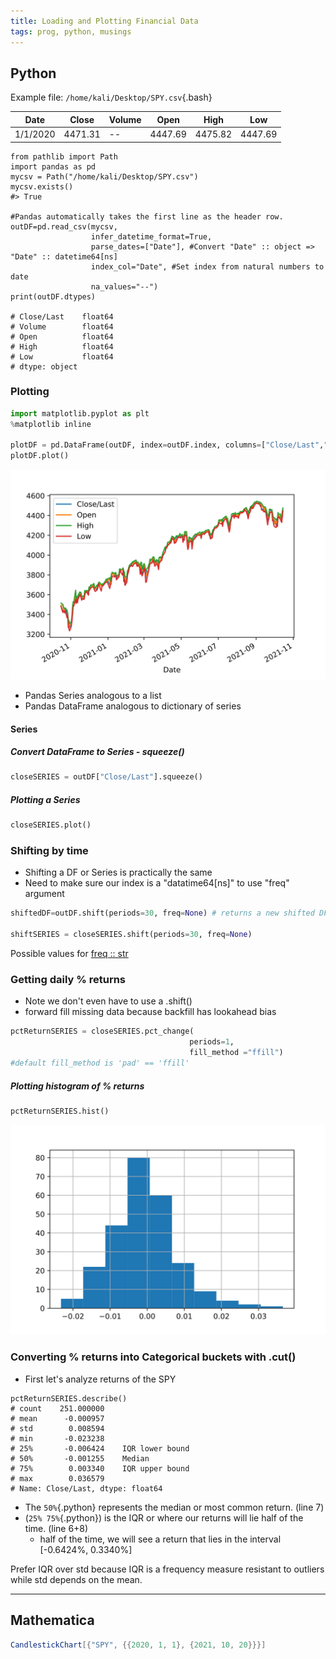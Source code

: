 ```yaml
---
title: Loading and Plotting Financial Data
tags: prog, python, musings
---
```


## Python  


Example file: `/home/kali/Desktop/SPY.csv`{.bash}

|Date| Close| Volume| Open | High | Low |
| ---| ---  | ---   | ---  | ---  | --- | 
|1/1/2020 | 4471.31 | -- | 4447.69 | 4475.82 |4447.69 |



```{.python filename="load.py"}
from pathlib import Path
import pandas as pd
mycsv = Path("/home/kali/Desktop/SPY.csv")
mycsv.exists()
#> True

#Pandas automatically takes the first line as the header row.
outDF=pd.read_csv(mycsv,
                  infer_datetime_format=True,
                  parse_dates=["Date"], #Convert "Date" :: object => "Date" :: datetime64[ns]
                  index_col="Date", #Set index from natural numbers to date 
                  na_values="--")
print(outDF.dtypes)

# Close/Last    float64
# Volume        float64
# Open          float64
# High          float64
# Low           float64
# dtype: object
```

### Plotting

```python
import matplotlib.pyplot as plt
%matplotlib inline

plotDF = pd.DataFrame(outDF, index=outDF.index, columns=["Close/Last","Open", "High", "Low"])
plotDF.plot()
```

![](/images/FinTimeseries/pythonTimeSeries.svg)



* Pandas Series analogous to a list
* Pandas DataFrame analogous to dictionary of series

#### Series

##### Convert DataFrame to Series - squeeze()

```python
closeSERIES = outDF["Close/Last"].squeeze()
```

##### Plotting a Series

```python
closeSERIES.plot()
```

### Shifting by time 

* Shifting a DF or Series is practically the same
* Need to make sure our index is a "datatime64[ns]" to use "freq" argument

```python
shiftedDF=outDF.shift(periods=30, freq=None) # returns a new shifted DF by 30 days

shiftSERIES = closeSERIES.shift(periods=30, freq=None) 
```

Possible values for [freq :: str](https://pandas.pydata.org/pandas-docs/stable/user_guide/timeseries.html#offset-aliases)


### Getting daily % returns

* Note we don't even have to use a .shift()
* forward fill missing data because backfill has lookahead bias


```python
pctReturnSERIES = closeSERIES.pct_change(
                                        periods=1, 
                                        fill_method ="ffill")
#default fill_method is 'pad' == 'ffill'
```
##### Plotting histogram of % returns

```python
pctReturnSERIES.hist()
```
![](/images/FinTimeseries/pyReturnHist.svg)

### Converting % returns into Categorical buckets with .cut()

* First let's analyze returns of the SPY

```{.python .numberLines}
pctReturnSERIES.describe()
# count    251.000000
# mean      -0.000957
# std        0.008594
# min       -0.023238
# 25%       -0.006424    IQR lower bound
# 50%       -0.001255    Median
# 75%        0.003340    IQR upper bound
# max        0.036579
# Name: Close/Last, dtype: float64
```

* The `50%`{.python} represents the median or most common return. (line 7)
* (`25% 75%`{.python}) is the IQR or where our returns will lie half of the time. (line 6+8)
  * half of the time, we will see a return that lies in the interval  
  [-0.6424%, 0.3340%]

Prefer IQR over std because IQR is a frequency measure resistant to outliers while std depends on the mean.




---


## Mathematica


```mathematica
CandlestickChart[{"SPY", {{2020, 1, 1}, {2021, 10, 20}}}]
```